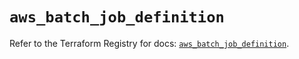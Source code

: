 # `aws_batch_job_definition`

Refer to the Terraform Registry for docs: [`aws_batch_job_definition`](https://registry.terraform.io/providers/hashicorp/aws/5.89.0/docs/resources/batch_job_definition).
